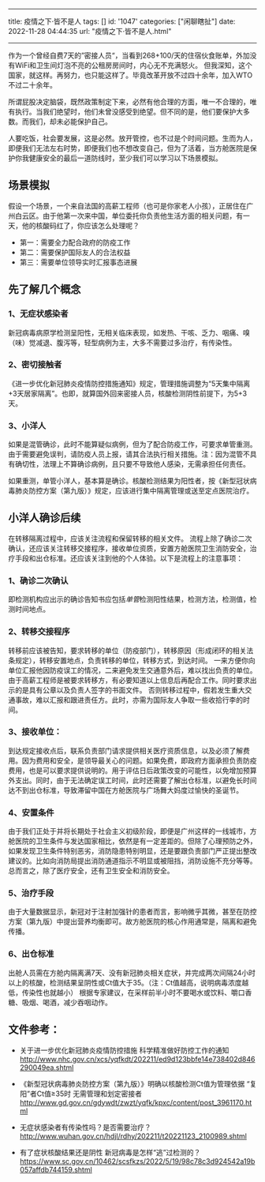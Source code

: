 
---
title: 疫情之下·皆不是人​
tags: []
id: '1047'
categories: ["闲聊瞎扯"]
date: 2022-11-28 04:44:35
url: "疫情之下·皆不是人.html"

---

作为一个曾经自费7天的”密接人员“，当看到268+100/天的住宿伙食账单，外加没有WiFi和卫生间灯泡不亮的公租房房间时，内心无不充满怒火。
但我深知，这个国家，就这样。再努力，也只能这样了。毕竟改革开放不过四十余年，加入WTO不过二十余年。

所谓屁股决定脑袋，既然政策制定下来，必然有他合理的方面，唯一不合理的，唯有执行。当我们绝望时，他们未曾没感受到绝望。但不同的是，他们要保护大多数。而我们，却未必能保护自己。

人要吃饭，社会要发展，这是必然。放开管控，也不过是个时间问题。生而为人，即便我们无法左右时势，即便我们也不想改变自己，但为了活着，当方舱医院是保护你我健康安全的最后一道防线时，至少我们可以学习以下场景模拟。

## 场景模拟

假设一个场景，一个来自法国的高薪工程师（也可是你家老人小孩），正居住在广州白云区。由于他第一次来中国，单位委托你负责他生活方面的相关问题，有一天，他的核酸码红了，你应该怎么处理呢？
- 第一：需要全力配合政府的防疫工作
- 第二：需要保护国际友人的合法权益
- 第三：需要单位领导实时汇报事态进展


## 先了解几个概念
### 1、无症状感染者
新冠病毒病原学检测呈阳性，无相关临床表现，如发热、干咳、乏力、咽痛、嗅（味）觉减退、腹泻等，轻型病例为主，大多不需要过多治疗，有传染性。

### 2、密切接触者
《进一步优化新冠肺炎疫情防控措施通知》规定，管理措施调整为“5天集中隔离+3天居家隔离”。也即，就算国外回来密接人员，核酸检测阴性前提下，为5+3天。

### 3、小洋人
如果是混管确诊，此时不能算疑似病例，但为了配合防疫工作，可要求单管重测。由于需要避免误判，请防疫人员上报，请其合法执行相关措施。注：因为混管不具有确切性，法理上不算确诊病例，且只要不导致他人感染，无需承担任何责任。

如果重测，单管小洋人，基本算是确诊。核酸检测结果为阳性者，按《新型冠状病毒肺炎防控方案（第九版）》规定，应该进行集中隔离管理或送至定点医院治疗。

## 小洋人确诊后续

在转移隔离过程中，应该关注流程和保留转移的相关文件。
流程上除了确诊二次确认，还应该关注转移交接程序，接收单位资质，安置方舱医院卫生消防安全，治疗手段和出仓标准。还应该关注到他的个人体验。以下是流程上的注意事项：


### 1、确诊二次确认
即检测机构应出示的确诊告知书应包括*单管*检测阳性结果，检测方法，检测值，检测时间地点。

### 2、转移交接程序
转移前应该被告知，要求转移的单位（防疫部门），转移原因（形成闭环的相关法条规定），转移安置地点，负责转移的单位，转移方式，到达时间。
一来方便你向单位汇报他因防疫误工的情况，二来避免发生交通意外后，难以找出负责的单位。
由于高薪工程师是被要求转移方，有必要知道以上信息后再配合工作。同时要求出示的是具有公章以及负责人签字的书面文件。
否则转移过程中，假若发生重大交通事故，难以汇报和跟进责任方。此时，亦需为国际友人争取一些收拾行李的时间。

### 3、接收单位：
到达规定接收点后，联系负责部门请求提供相关医疗资质信息，以及必须了解费用。因为费用和安全，是领导最关心的问题。如果免费，即政府方面承担负责防疫费用，也是可以要求提供说明的。用于评估日后政策改变的可能性，以免增加预算外支出。同时，由于无法确定误工时间，此时还需要了解出仓标准，以避免长时间达不到出仓标准，导致滞留中国在方舱医院与广场舞大妈度过愉快的圣诞节。

### 4、安置条件
由于我们正处于并将长期处于社会主义初级阶段，即便是广州这样的一线城市，方舱医院的卫生条件与发达国家相比，依然是有一定差距的。但除了心理预防之外，如果发现卫生条件特别恶劣，消防隐患特别明显，还是要跟负责部门严正提出整改建议的。比如向消防局提出消防通道指示不明显或被阻挡，消防设施不充分等等。总而言之，除了医疗安全，还有卫生安全和消防安全。

### 5、治疗手段
由于大量数据显示，新冠对于注射加强针的患者而言，影响微乎其微，甚至在防控方案（第九版）中提出营养均衡即可。故方舱医院的核心作用通常是，隔离和避免传播。

### 6、出仓标准
出舱人员需在方舱内隔离满7天、没有新冠肺炎相关症状，并完成两次间隔24小时以上的核酸，检测结果呈阴性或Ct值大于35。（注：Ct值越高，说明病毒浓度越低，传染性也就越小）
根据专家建议，在采样前半小时不要喝水或饮料、嚼口香糖、吸烟、喝酒，减少吞咽动作。



## 文件参考：

- 关于进一步优化新冠肺炎疫情防控措施 科学精准做好防控工作的通知 
http://www.nhc.gov.cn/xcs/yqfkdt/202211/ed9d123bbfe14e738402d846290049ea.shtml

- 《新型冠状病毒肺炎防控方案（第九版）》明确以核酸检测Ct值为管理依据 “复阳”者Ct值≥35时 无需管理和划定密接者 
http://www.gd.gov.cn/gdywdt/zwzt/yqfk/kpxc/content/post_3961170.html

- 无症状感染者有传染性吗？是否需要治疗？ 
http://www.wuhan.gov.cn/hdjl/rdhy/202211/t20221123_2100989.shtml

- 有了症状核酸结果还是阴性 新冠病毒是怎样“逃”过检测的？ 
https://www.sc.gov.cn/10462/scsfkzs/2022/5/19/98c78c3d924542a19b057affdb744159.shtml



